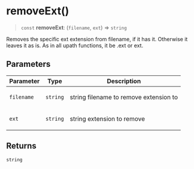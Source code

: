 # removeExt()

> `const` **removeExt**: (`filename`, `ext`) => `string`

Removes the specific ext extension from filename, if it has it. Otherwise it leaves it as is. As in all upath functions, it be .ext or ext.

## Parameters

<table>
<thead>
<tr>
<th>Parameter</th>
<th>Type</th>
<th>Description</th>
</tr>
</thead>
<tbody>
<tr>
<td>

`filename`

</td>
<td>

`string`

</td>
<td>

string filename to remove extension to

</td>
</tr>
<tr>
<td>

`ext`

</td>
<td>

`string`

</td>
<td>

string extension to remove

</td>
</tr>
</tbody>
</table>

## Returns

`string`

